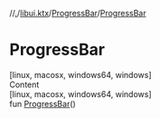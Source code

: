 //[.](../../index.md)/[libui.ktx](../index.md)/[ProgressBar](index.md)/[ProgressBar](-progress-bar.md)



# ProgressBar  
[linux, macosx, windows64, windows]  
Content  
[linux, macosx, windows64, windows]  
fun [ProgressBar](-progress-bar.md)()  



